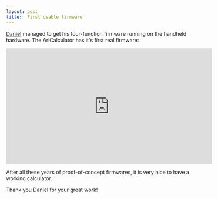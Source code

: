 ```yaml
---
layout: post
title:  First usable firmware
---
```

[Daniel](https://github.com/DanielMilutinovic) managed to get his four-function firmware running on the 
handheld hardware. The AriCalculator has it's first real firmware:

<div class="video">
<iframe width="560" height="315" src="https://www.youtube.com/embed/wD2hE7AD8uM5" frameborder="0" allowfullscreen></iframe>
</div>

After all these years of proof-of-concept firmwares, it is very nice to have a working calculator.

Thank you Daniel for your great work!

